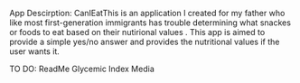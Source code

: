 App Descirption:
CanIEatThis is an application I created for my father who like most first-generation immigrants has trouble determining what snackes or foods to eat based on their nutirional values . This app is aimed to provide a simple yes/no answer and provides the nutritional values if the user wants it. 

TO DO:
ReadMe
Glycemic Index
Media
